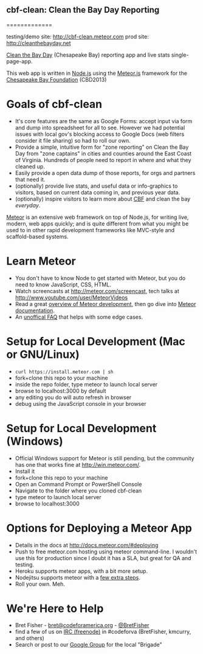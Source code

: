 ## cbf-clean: Clean the Bay Day Reporting
=============

testing/demo site: http://cbf-clean.meteor.com
prod site: http://cleanthebayday.net

[Clean the Bay Day](http://www.cbf.org/clean) (Chesapeake Bay) reporting app and live stats single-page-app.

This web app is written in [Node.js](http://nodejs.org) using the [Meteor.js](http://meteor.com) framework for the [Chesapeake Bay Foundation](http://www.cbf.org/) (CBD2013)

Goals of cbf-clean
==================
* It's core features are the same as Google Forms: accept input via form and dump into spreadsheet for all to see. However we had potential issues with local gov's blocking access to Google Docs (web filters consider it file sharing) so had to roll our own.
* Provide a simple, intuitive form for "zone reporting" on Clean the Bay Day from "zone captains" in cities and counties around the East Coast of Virginia. Hundreds of people need to report in where and what they cleaned up.
* Easily provide a open data dump of those reports, for orgs and partners that need it.
* (optionally) provide live stats, and useful data or info-graphics to visitors, based on current data coming in, and previous year data.
* (optionally) inspire visitors to learn more about [CBF](http://www.cbf.org) and clean the bay *everyday*.

[Meteor](http://meteor.com) is an extensive web framework on top of Node.js, for writing live, modern, web apps quickly; and is quite different from what you might be used to in other rapid development frameworks like MVC-style and scaffold-based systems. 

Learn Meteor
==========================
* You don't have to know Node to get started with Meteor, but you do need to know JavaScript, CSS, HTML.
* Watch screencasts at http://meteor.com/screencast, tech talks at http://www.youtube.com/user/MeteorVideos
* Read a great [overview of Meteor development](http://andrewscala.com/meteor/), then go dive into [Meteor documentation](http://docs.meteor.com/).
* An [unoffical FAQ](https://github.com/oortcloud/unofficial-meteor-faq) that helps with some edge cases.

Setup for Local Development (Mac or GNU/Linux)
===========================
* `curl https://install.meteor.com | sh`
* fork+clone this repo to your machine
* inside the repo folder, type meteor to launch local server
* browse to localhost:3000 by default
* any editing you do will auto refresh in browser
* debug using the JavaScript console in your browser

Setup for Local Development (Windows)
===========================
* Official Windows support for Meteor is still pending, but the community has one that works fine at http://win.meteor.com/.
* Install it
* fork+clone this repo to your machine
* Open an Command Prompt or PowerShell Console
* Navigate to the folder where you cloned cbf-clean
* type meteor to launch local server
* browse to localhost:3000

Options for Deploying a Meteor App
===========================
* Details in the docs at http://docs.meteor.com/#deploying
* Push to free meteor.com hosting using meteor command-line. I wouldn't use this for production since I doubt it has a SLA, but great for QA and testing.
* Heroku supports meteor apps, with a bit more setup.
* Nodejitsu supports meteor with a [few extra steps](https://gist.github.com/blakmatrix/3038654).
* Roll your own. Meh.

We're Here to Help
=====================
* Bret Fisher - bret@codeforamerica.org - [@BretFisher](http://twitter.com/BretFisher)
* find a few of us on [IRC (freenode)](webchat.freenode.net/?channels=codeforamerica&uio=d4) in #codeforva (BretFisher, kmcurry, and others)
* Search or post to our [Google Group](https://groups.google.com/a/codeforamerica.org/forum/#!forum/c4hrva) for the local "Brigade" 
